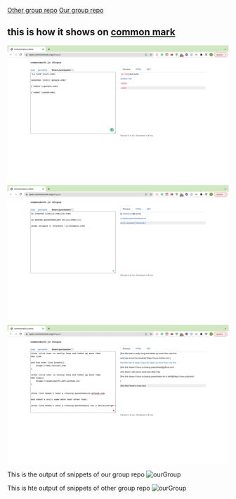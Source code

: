 [Other group repo](https://github.com/codyprupp/markdown-parse)
[Our group repo](https://github.com/PierreBeur/markdown-parse)


## this is how it shows on [common mark](https://spec.commonmark.org/dingus/)
![snippet1](images/Week8/labTest1.png)
![snippet2](images/Week8/labTest2.png)
![snippet3](images/Week8/labTest3.png)


This is the output of snippets of our group repo
![ourGroup](images/Week8/ourGroupOfSnippets)

This is hte output of snippets of other group repo
![ourGroup](images/Week8/otherGroupOfSnippets)